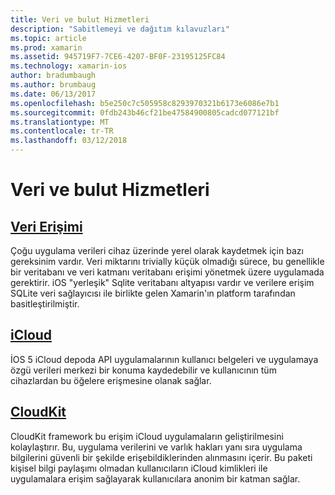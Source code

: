 ```yaml
---
title: Veri ve bulut Hizmetleri
description: "Sabitlemeyi ve dağıtım kılavuzları"
ms.topic: article
ms.prod: xamarin
ms.assetid: 945719F7-7CE6-4207-BF0F-23195125FC84
ms.technology: xamarin-ios
author: bradumbaugh
ms.author: brumbaug
ms.date: 06/13/2017
ms.openlocfilehash: b5e250c7c505958c8293970321b6173e6086e7b1
ms.sourcegitcommit: 0fdb243b46cf21be47584900805cadcd077121bf
ms.translationtype: MT
ms.contentlocale: tr-TR
ms.lasthandoff: 03/12/2018
---
```

# <a name="data-and-cloud-services"></a>Veri ve bulut Hizmetleri


##  <a name="data-accessiosdata-clouddataindexmd"></a>[Veri Erişimi](~/ios/data-cloud/data/index.md)

Çoğu uygulama verileri cihaz üzerinde yerel olarak kaydetmek için bazı gereksinim vardır. Veri miktarını trivially küçük olmadığı sürece, bu genellikle bir veritabanı ve veri katmanı veritabanı erişimi yönetmek üzere uygulamada gerektirir. iOS "yerleşik" Sqlite veritabanı altyapısı vardır ve verilere erişim SQLite veri sağlayıcısı ile birlikte gelen Xamarin'ın platform tarafından basitleştirilmiştir.

##  <a name="icloudiosdata-cloudintroduction-to-icloudmd"></a>[iCloud](~/ios/data-cloud/introduction-to-icloud.md)

İOS 5 iCloud depoda API uygulamalarının kullanıcı belgeleri ve uygulamaya özgü verileri merkezi bir konuma kaydedebilir ve kullanıcının tüm cihazlardan bu öğelere erişmesine olanak sağlar.

##  <a name="cloudkitiosdata-cloudintro-to-cloudkitmd"></a>[CloudKit](~/ios/data-cloud/intro-to-cloudkit.md)

CloudKit framework bu erişim iCloud uygulamaların geliştirilmesini kolaylaştırır. Bu, uygulama verilerini ve varlık hakları yanı sıra uygulama bilgilerini güvenli bir şekilde erişebildiklerinden alınmasını içerir. Bu paketi kişisel bilgi paylaşımı olmadan kullanıcıların iCloud kimlikleri ile uygulamalara erişim sağlayarak kullanıcılara anonim bir katman sağlar.